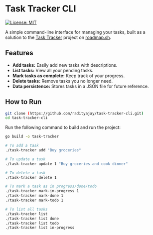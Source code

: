 # Task Tracker CLI

[![License: MIT](https://img.shields.io/badge/License-MIT-yellow.svg)](https://opensource.org/licenses/MIT)

A simple command-line interface for managing your tasks, built as a solution to the [Task Tracker](https://roadmap.sh/projects/task-tracker) project on [roadmap.sh](https://roadmap.sh).

## Features

- **Add tasks:** Easily add new tasks with descriptions.
- **List tasks:** View all your pending tasks.
- **Mark tasks as complete:** Keep track of your progress.
- **Delete tasks:** Remove tasks you no longer need.
- **Data persistence:** Stores tasks in a JSON file for future reference.

## How to Run

```bash
git clone (https://github.com/radityajay/task-tracker-cli.git)
cd task-tracker-cli
```
Run the following command to build and run the project:

```bash
go build -o task-tracker

# To add a task
./task-tracker add "Buy groceries"

# To update a task
./task-tracker update 1 "Buy groceries and cook dinner"

# To delete a task
./task-tracker delete 1

# To mark a task as in progress/done/todo
./task-tracker mark-in-progress 1
./task-tracker mark-done 1
./task-tracker mark-todo 1

# To list all tasks
./task-tracker list
./task-tracker list done
./task-tracker list todo
./task-tracker list in-progress
```
